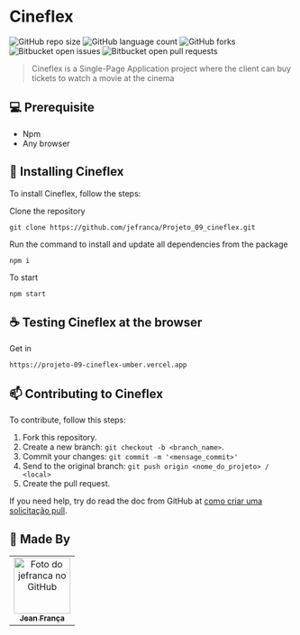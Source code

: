 # Cineflex


![GitHub repo size](https://img.shields.io/github/repo-size/jefranca/Projeto_09_cineflex?style=for-the-badge)
![GitHub language count](https://img.shields.io/github/languages/count/jefranca/Projeto_09_cineflex?style=for-the-badge)
![GitHub forks](https://img.shields.io/github/forks/jefranca/Projeto_09_cineflex?style=for-the-badge)
![Bitbucket open issues](https://img.shields.io/bitbucket/issues/jefranca/Projeto_09_cineflex?style=for-the-badge)
![Bitbucket open pull requests](https://img.shields.io/bitbucket/pr-raw/jefranca/Projeto_09_cineflex?style=for-the-badge)

> Cineflex is a Single-Page Application project where the client can buy tickets to watch a movie at the cinema


## 💻 Prerequisite

* Npm
* Any browser

## 🚀 Installing Cineflex 

To install Cineflex, follow the steps:

Clone the repository
```
git clone https://github.com/jefranca/Projeto_09_cineflex.git
```

Run the command to install and update all dependencies from the package
```
npm i
```

To start
```
npm start
```

## ☕ Testing Cineflex at the browser

Get in

```
https://projeto-09-cineflex-umber.vercel.app
```


## 📫 Contributing to Cineflex
To contribute, follow this steps:

1. Fork this repository.
2. Create a new branch: `git checkout -b <branch_name>`.
3. Commit your changes: `git commit -m '<mensage_commit>'`
4. Send to the original branch: `git push origin <nome_do_projeto> / <local>`
5. Create the pull request.

If you need help, try do read the doc from GitHub at [como criar uma solicitação pull](https://help.github.com/en/github/collaborating-with-issues-and-pull-requests/creating-a-pull-request).

## 🤝 Made By

<table>
  <tr>
    <td align="center">
      <a href="#">
        <img src="https://avatars.githubusercontent.com/u/87549949?s=400&u=6d0fc77e66618e9da7b5dec5ce3f0b1b236aa10a&v=4" width="100px;" alt="Foto do jefranca no GitHub"/><br>
        <sub>
          <b>Jean França</b>
        </sub>
      </a>
    </td>
  </tr>
</table>
